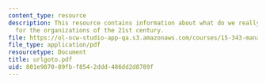 ```yaml
---
content_type: resource
description: This resource contains information about what do we really want? a manifesto
  for the organizations of the 21st century.
file: https://ol-ocw-studio-app-qa.s3.amazonaws.com/courses/15-343-managing-transformations-in-work-organizations-and-society-spring-2002/801e987089fbf8542ddd486dd2d8789f_urlgoto.pdf
file_type: application/pdf
resourcetype: Document
title: urlgoto.pdf
uid: 801e9870-89fb-f854-2ddd-486dd2d8789f
---
```

